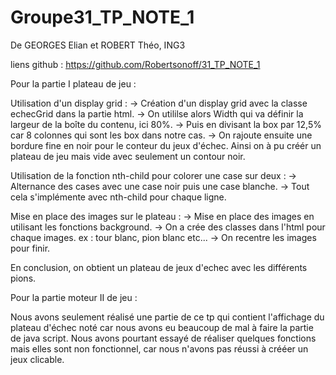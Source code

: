 # Groupe31_TP_NOTE_1

De GEORGES Elian et ROBERT Théo, ING3

liens github : https://github.com/Robertsonoff/31_TP_NOTE_1

Pour la partie I plateau de jeu : 

Utilisation d'un display grid :
-> Création d'un display grid avec la classe echecGrid dans la partie html.
-> On utililse alors Width qui va définir la largeur de la boîte du contenu, ici 80%. 
-> Puis en divisant la box par 12,5% car 8 colonnes qui sont les box dans notre cas.
-> On rajoute ensuite une bordure fine en noir pour le conteur du jeux d'échec.
Ainsi on à pu créér un plateau de jeu mais vide avec seulement un contour noir.

Utilisation de la fonction nth-child pour colorer une case sur deux :
-> Alternance des cases avec une case noir puis une case blanche. 
-> Tout cela s'implémente avec nth-child pour chaque ligne.

Mise en place des images sur le plateau :
 -> Mise en place des images en utilisant les fonctions background. 
 -> On a crée des classes dans l'html pour chaque images.
 ex : tour blanc, pion blanc etc...
 -> On recentre les images pour finir.

En conclusion, on obtient un plateau de jeux d'echec avec les différents pions.

Pour la partie moteur II de jeu :

Nous avons seulement réalisé une partie de ce tp qui contient l'affichage du plateau d'échec noté car nous avons eu beaucoup de mal à faire la partie de java script.
Nous avons pourtant essayé de réaliser quelques fonctions mais elles sont non fonctionnel, car nous n'avons pas réussi à crééer un jeux clicable.
